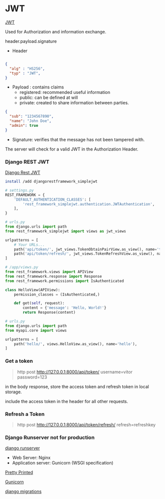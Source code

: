 # JWT

[JWT](https://jwt.io/introduction/)

Used for Authorization and information exchange.

header.payload.signature

- Header

```json

{
  "alg" : "HS256",
  "typ" : "JWT",
}
```

- Payload : contains claims
  - registered: recommended useful information
  - public: can be defined at will
  - private: created to share information between parties.

``` json
{
  "sub": "1234567890",
  "name": "John Doe",
  "admin": true
}

```

- Signature: verifies that the message has not been tampered with.

The server will check for a valid JWT in the Authorization Header.

### Django REST JWT

[Django Rest JWT](https://simpleisbetterthancomplex.com/tutorial/2018/12/19/how-to-use-jwt-authentication-with-django-rest-framework.html)

```sh
install /add djangorestframework_simplejwt
```

```python
# settings.py
REST_FRAMEWORK = {
    'DEFAULT_AUTHENTICATION_CLASSES': [
        'rest_framework_simplejwt.authentication.JWTAuthentication',
    ],
}
```

```python
# urls.py
from django.urls import path
from rest_framework_simplejwt import views as jwt_views

urlpatterns = [
    # Your URLs...
    path('api/token/', jwt_views.TokenObtainPairView.as_view(), name='token_obtain_pair'),
    path('api/token/refresh/', jwt_views.TokenRefreshView.as_view(), name='token_refresh'),
]
```

```python
# /app/views.py
from rest_framework.views import APIView
from rest_framework.response import Response
from rest_framework.permissions import IsAuthenticated

class HelloView(APIView):
    permission_classes = (IsAuthenticated,)

    def get(self, request):
        content = {'message': 'Hello, World!'}
        return Response(content)
```

```python
# urls.py
from django.urls import path
from myapi.core import views

urlpatterns = [
    path('hello/', views.HelloView.as_view(), name='hello'),
]
```

### Get a token

> http post http://127.0.0.1:8000/api/token/ username=vitor password=123

in the body response, store the access token and refresh token in local storage.

include the access token in the header for all other requests.

### Refresh a Token

> http post http://127.0.0.1:8000/api/token/refresh/ refresh=refreshkey

### Django Runserver not for production

[django runserver](https://vsupalov.com/django-runserver-in-production/)

- Web Server: Nginx
- Application server: Gunicorn  (WSGI specification)

[Pretty Printed](https://www.youtube.com/watch?v=Fhcn2qx-4VQ)

[Gunicorn](https://gunicorn.org/)

[django migrations](https://realpython.com/django-migrations-a-primer/)
